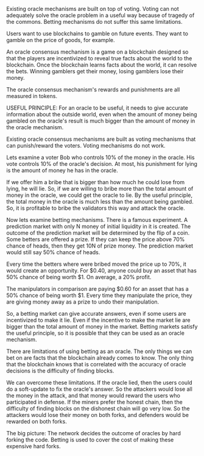 Existing oracle mechanisms are built on top of voting. Voting can not adequately solve the oracle problem in a useful way because of tragedy of the commons. Betting mechanisms do not suffer this same limitations. 

Users want to use blockchains to gamble on future events. They want to gamble on the price of goods, for example.

An oracle consensus mechanism is a game on a blockchain designed so that the players are incentivized to reveal true facts about the world to the blockchain. Once the blockchain learns facts about the world, it can resolve the bets. Winning gamblers get their money, losing gamblers lose their money.

The oracle consensus mechanism's rewards and punishments are all measured in tokens.

USEFUL PRINCIPLE: For an oracle to be useful, it needs to give accurate information about the outside world, even when the amount of money being gambled on the oracle's result is much bigger than the amount of money in the oracle mechanism.

Existing oracle consensus mechanisms are built as voting mechanisms that can punish/reward the voters.
Voting mechanisms do not work.

Lets examine a voter Bob who controls 10% of the money in the oracle.
His vote controls 10% of the oracle's decision.
At most, his punishment for lying is the amount of money he has in the oracle.

If we offer him a bribe that is bigger than how much he could lose from lying, he will lie.
So, if we are willing to bribe more than the total amount of money in the oracle, we could get the oracle to lie.
By the useful principle, the total money in the oracle is much less than the amount being gambled.
So, it is profitable to bribe the validators this way and attack the oracle.



Now lets examine betting mechanisms.
There is a famous experiment. A prediction market with only N money of initial liquidity in it is created.
The outcome of the prediction market will be determined by the flip of a coin.
Some betters are offered a prize. If they can keep the price above 70% chance of heads, then they get 10N of prize money.
The prediction market would still say 50% chance of heads.

Every time the betters where were bribed moved the price up to 70%, it would create an opportunity.
For $0.40, anyone could buy an asset that has 50% chance of being worth $1. On average, a 20% profit.

The manipulators in comparison are paying $0.60 for an asset that has a 50% chance of being worth $1.
Every time they manipulate the price, they are giving money away as a prize to undo their manipulation.

So, a betting market can give accurate answers, even if some users are incentivized to make it lie.
Even if the incentive to make the market lie are bigger than the total amount of money in the market.
Betting markets satisfy the useful principle, so it is possible that they can be used as an oracle mechanism.


There are limitations of using betting as an oracle.
The only things we can bet on are facts that the blockchain already comes to know.
The only thing that the blockchain knows that is correlated with the accuracy of oracle decisions is the difficulty of finding blocks.


We can overcome these limitations.
If the oracle lied, then the users could do a soft-update to fix the oracle's answer. So the attackers would lose all the money in the attack, and that money would reward the users who participated in defense.
If the miners prefer the honest chain, then the difficulty of finding blocks on the dishonest chain will go very low. So the attackers would lose their money on both forks, and defenders would be rewarded on both forks.


The big picture:
The network decides the outcome of oracles by hard forking the code.
Betting is used to cover the cost of making these expensive hard forks.
